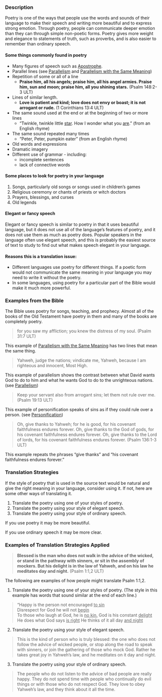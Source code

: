 

### Description

Poetry is one of the ways that people use the words and sounds of their language to make their speech and writing more beautiful and to express strong emotion. Through poetry, people can communicate deeper  emotion than they can through simple non-poetic forms. Poetry gives more weight and elegance to statements of truth, such as proverbs, and is also easier to remember than ordinary speech.

#### Some things commonly found in poetry

* Many figures of speech such as [Apostrophe](../figs-apostrophe/01.md).
* Parallel lines (see [Parallelism](../figs-parallelism/01.md) and [Parallelism with the Same Meaning](../figs-synonparallelism/01.md))
* Repetition of some or all of a line
    * **Praise him, all his angels; praise him, all his angel armies. Praise him, sun and moon; praise him, all you shining stars.** (Psalm 148:2-3 ULT)
* Lines of similar length.
    * **Love is patient and kind; love does not envy or boast; it is not arrogant or rude.** (1 Corinthians 13:4 ULT)
* The same sound used at the end or at the beginning of two or more lines
    * “Twinkle, twinkle little <u>star</u>. How I wonder what you <u>are</u>.” (from an English rhyme)
* The same sound repeated many times
    * “Peter, Peter, pumpkin eater” (from an English rhyme)
* Old words and expressions
* Dramatic imagery
* Different use of grammar - including:
    * incomplete sentences
    * lack of connective words

#### Some places to look for poetry in your language

1. Songs, particularly old songs or songs used in children’s games
1. Religious ceremony or chants of priests or witch doctors
1. Prayers, blessings, and curses
1. Old legends

#### Elegant or fancy speech

Elegant or fancy speech is similar to poetry in that it uses beautiful language, but it does not use all of the language’s features of poetry, and it does not use them as much as poetry does. Popular speakers in the language often use elegant speech, and this is probably the easiest source of text to study to find out what makes speech elegant in your language.

#### Reasons this is a translation issue:

* Different languages use poetry for different things. If a poetic form would not communicate the same meaning in your language you may need to write it without the poetry.
* In some languages, using poetry for a particular part of the Bible would make it much more powerful.

### Examples from the Bible

The Bible uses poetry for songs, teaching, and prophecy. Almost all of the books of the Old Testament have poetry in them and many of the books are completely poetry.
>for you saw my affliction;
>you knew the distress of my soul. (Psalm 31:7 ULT)

This example of [Parallelism with the Same Meaning](../figs-synonparallelism/01.md) has two lines that mean the same thing.
>Yahweh, judge the nations;
>vindicate me, Yahweh, because I am righteous and innocent, Most High.

This example of parallelism shows the contrast between what David wants God to do to him and what he wants God to do to the unrighteous nations.  (see [Parallelism](../figs-parallelism/01.md))
>Keep your servant also from arrogant sins;
>let them not rule over me. (Psalm 19:13 ULT)

This example of personification speaks of sins as if they could rule over a person. (see [Personification](../figs-personification/01.md))
>Oh, give thanks to Yahweh; for he is good, for his covenant faithfulness endures forever.
>Oh, give thanks to the God of gods, for his covenant faithfulness endures forever.
>Oh, give thanks to the Lord of lords, for his covenant faithfulness endures forever. (Psalm 136:1-3 ULT)

This example repeats the phrases “give thanks” and “his covenant faithfulness endures forever.”

### Translation Strategies

If the style of poetry that is used in the source text would be natural and give the right meaning in your language, consider using it. If not, here are some other ways of translating it.

1. Translate the poetry using one of your styles of poetry.
1. Translate the poetry using your style of elegant speech.
1. Translate the poetry using  your style of ordinary speech.

If you use poetry it may be more beautiful.

If you use ordinary speech it may be more clear.

### Examples of Translation Strategies Applied

>**Blessed is the man who does not walk in the advice of the wicked,
>or stand in the pathway with sinners,
>or sit in the assembly of mockers.
>But his delight is in the law of Yahweh,
>and on his law he meditates day and night.** (Psalm 1:1,2 ULT)

The following are examples of how people might translate Psalm 1:1,2.

1. Translate the poetry using one of your styles of poetry. (The style in this example has words that sound similar at the end of each line.)

> “Happy is the person not encouraged <u>to sin</u>    
> Disrespect for God he will not <u>begin</u>    
> To those who laugh at God, he is <u>no kin.</u>
> God is his constant <u>delight</u>
> He does what God says <u>is right</u>
> He thinks of it all day <u>and night</u>

2. Translate the poetry using your style of elegant speech.

> This is the kind of person who is truly blessed: the one who does not follow the advice of wicked people, or stop along the road to speak with sinners, or join the gathering of those who mock God. Rather he takes great joy in Yahweh’s law, and he meditates on it day and night.

3. Translate the poetry using your style of ordinary speech.

> The people who do not listen to the advice of bad people are really happy. They do not spend time with people who continually do evil things or with those who do not respect God. They love to obey Yahweh’s law, and they think about it all the time.

